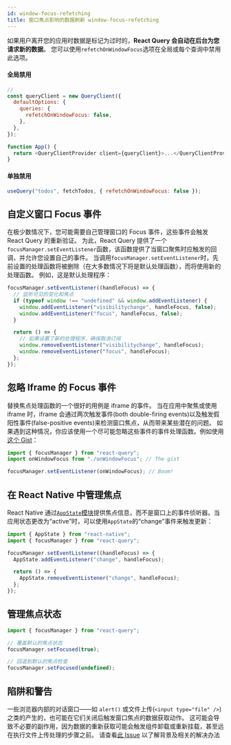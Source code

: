 ```yaml
---
id: window-focus-refetching
title: 窗口焦点影响的数据刷新 window-focus-refetching
---
```


如果用户离开您的应用时数据是标记为过时的，**React Query 会自动在后台为您请求新的数据**。
您可以使用`refetchOnWindowFocus`选项在全局或每个查询中禁用此选项。

#### 全局禁用

```js
//
const queryClient = new QueryClient({
  defaultOptions: {
    queries: {
      refetchOnWindowFocus: false,
    },
  },
});

function App() {
  return <QueryClientProvider client={queryClient}>...</QueryClientProvider>;
}
```

#### 单独禁用

```js
useQuery("todos", fetchTodos, { refetchOnWindowFocus: false });
```

## 自定义窗口 Focus 事件

在极少数情况下，您可能需要自己管理窗口的 Focus 事件，这些事件会触发 React Query 的重新验证。
为此，React Query 提供了一个`focusManager.setEventListener`函数，该函数提供了当窗口聚焦时应触发的回调，并允许您设置自己的事件。
当调用`focusManager.setEventListener`时，先前设置的处理函数将被删除（在大多数情况下将是默认处理函数），而将使用新的处理函数。 例如，这是默认处理程序：

```js
focusManager.setEventListener((handleFocus) => {
  // 监听可见的变化和焦点
  if (typeof window !== "undefined" && window.addEventListener) {
    window.addEventListener("visibilitychange", handleFocus, false);
    window.addEventListener("focus", handleFocus, false);
  }

  return () => {
    // 如果设置了新的处理程序，确保取消订阅
    window.removeEventListener("visibilitychange", handleFocus);
    window.removeEventListener("focus", handleFocus);
  };
});
```

## 忽略 Iframe 的 Focus 事件

替换焦点处理函数的一个很好的用例是 iframe 的事件。
当在应用中聚焦或使用 iframe 时，iframe 会通过两次触发事件(both double-firing events)以及触发假阳性事件(false-positive events)来检测窗口焦点，从而带来某些潜在的问题。
如果遇到这种情况，你应该使用一个尽可能忽略这些事件的事件处理函数。例如使用[这个 Gist](https://gist.github.com/tannerlinsley/1d3a2122332107fcd8c9cc379be10d88)：

```js
import { focusManager } from "react-query";
import onWindowFocus from "./onWindowFocus"; // The gist

focusManager.setEventListener(onWindowFocus); // Boom!
```

## 在 React Native 中管理焦点

React Native 通过[`AppState`模块](https://reactnative.dev/docs/appstate#app-states)提供焦点信息，而不是窗口上的事件侦听器。当应用状态更改为“active”时，可以使用`AppState`的“change”事件来触发更新：

```js
import { AppState } from "react-native";
import { focusManager } from "react-query";

focusManager.setEventListener((handleFocus) => {
  AppState.addEventListener("change", handleFocus);

  return () => {
    AppState.removeEventListener("change", handleFocus);
  };
});
```

## 管理焦点状态

```js
import { focusManager } from "react-query";

// 覆盖默认的焦点状态
focusManager.setFocused(true);

// 回退到默认的焦点检查
focusManager.setFocused(undefined);
```

## 陷阱和警告

一些浏览器内部的对话窗口——如 `alert()` 或文件上传(`<input type="file" />`) 之类的产生的，也可能在它们关闭后触发窗口焦点的数据获取动作。
这可能会导致不必要的副作用，因为数据的重新获取可能会触发组件卸载或重新挂载，甚至远在执行文件上传处理的步骤之前。
请查看[此 Issue](https://github.com/tannerlinsley/react-query/issues/2960) 以了解背景及相关的解决办法

